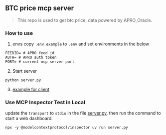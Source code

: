 ## BTC price mcp server

> This repo is used to get btc price, data powered by APRO_Oracle.

### How to use

1. envs 
  copy `.env.example` to `.env` and set environments in the below
```dotenv
FEEDID= # APRO feed id
AUTH= # APRO auth token
PORT= # current mcp server port
```

2. Start server
```commandline
python server.py 
```

3. [example for client](client.py)

### Use MCP Inspector Test in Local
update the `transport` to `stdio` in the file [server.py](server.py), then run the command to start a web dashboard.
```commandline
npx -y @modelcontextprotocol/inspector uv run server.py
```